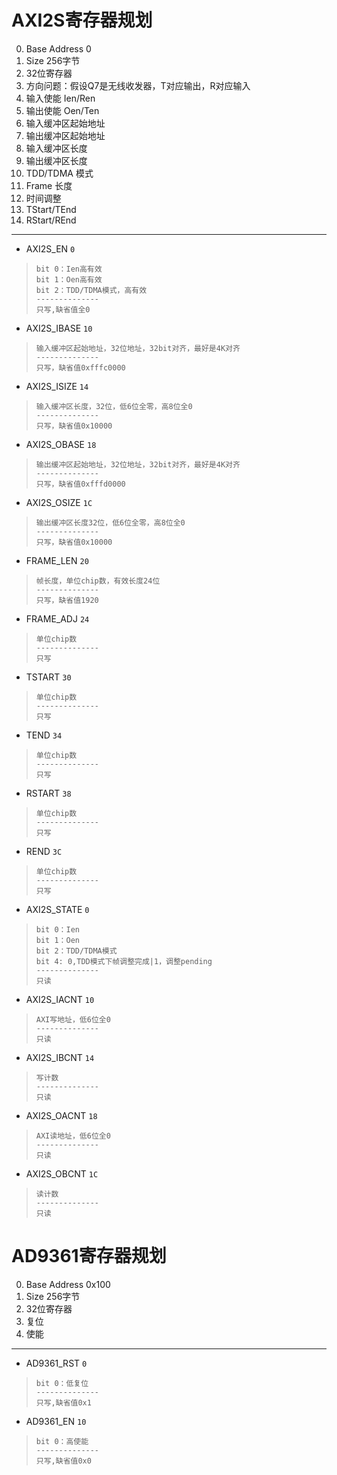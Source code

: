# AXI2S寄存器规划 #

0. Base Address 0
1. Size 256字节
1. 32位寄存器
2. 方向问题：假设Q7是无线收发器，T对应输出，R对应输入
3. 输入使能 Ien/Ren
4. 输出使能 Oen/Ten
5. 输入缓冲区起始地址
6. 输出缓冲区起始地址
7. 输入缓冲区长度
8. 输出缓冲区长度
9. TDD/TDMA 模式
10. Frame 长度
11. 时间调整
12. TStart/TEnd
13. RStart/REnd



----------

* AXI2S_EN	`0`	
>     bit 0：Ien高有效
>     bit 1：Oen高有效
>     bit 2：TDD/TDMA模式，高有效
>     --------------	
>     只写,缺省值全0


* AXI2S_IBASE	`10`	
>     输入缓冲区起始地址，32位地址，32bit对齐，最好是4K对齐	
>     --------------	
>     只写，缺省值0xfffc0000


* AXI2S_ISIZE	`14`	
>     输入缓冲区长度，32位，低6位全零，高8位全0	
>     --------------	
>     只写，缺省值0x10000

* AXI2S_OBASE	`18`
>     输出缓冲区起始地址，32位地址，32bit对齐，最好是4K对齐	
>     --------------	
>     只写，缺省值0xfffd0000

* AXI2S_OSIZE	`1C`	
>     输出缓冲区长度32位，低6位全零，高8位全0	
>     --------------	
>     只写，缺省值0x10000

* FRAME_LEN	`20`	
>     帧长度，单位chip数，有效长度24位	
>     --------------	
>     只写，缺省值1920

* FRAME_ADJ	`24`
>     单位chip数	
>     --------------	
>     只写

* TSTART	`30`	
>     单位chip数	
>     --------------	
>     只写

* TEND	`34`	
>     单位chip数	
>     --------------	
>     只写

* RSTART	`38`
>     单位chip数	
>     --------------	
>     只写

* REND	`3C`	
>     单位chip数	
>     --------------	
>     只写

* AXI2S_STATE	`0`	
>     bit 0：Ien
>     bit 1：Oen
>     bit 2：TDD/TDMA模式
>     bit 4: 0,TDD模式下帧调整完成|1，调整pending	
>     --------------	
>     只读

* AXI2S_IACNT	`10`
>     AXI写地址，低6位全0	
>     --------------	
>     只读

* AXI2S_IBCNT	`14`	
>     写计数	
>     --------------	
>     只读

* AXI2S_OACNT	`18`	
>     AXI读地址，低6位全0	
>     --------------	
>     只读

* AXI2S_OBCNT	`1C`	
>     读计数	
>     --------------	
>     只读
 

# AD9361寄存器规划 #

0. Base Address 0x100
1. Size 256字节
1. 32位寄存器
2. 复位
3. 使能

----------

* AD9361_RST	`0`	
>     bit 0：低复位
>     --------------	
>     只写,缺省值0x1


* AD9361_EN	`10`	
>     bit 0：高使能
>     --------------	
>     只写,缺省值0x0
